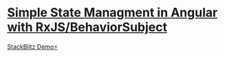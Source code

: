 # [Simple State Managment in Angular with RxJS/BehaviorSubject](https://dev.to/angular/simple-yet-powerful-state-management-in-angular-with-rxjs-4f8g)

[StackBlitz Demo⚡️](https://stackblitz.com/edit/rxjs-angular-state-manager)
